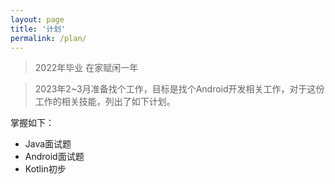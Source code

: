 ```yaml
---
layout: page
title: '计划'
permalink: /plan/
---
```


> 2022年毕业 在家赋闲一年

> 2023年2~3月准备找个工作，目标是找个Android开发相关工作，对于这份工作的相关技能，列出了如下计划。

掌握如下：
- Java面试题
- Android面试题
- Kotlin初步